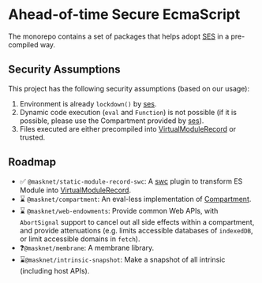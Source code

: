 # Ahead-of-time Secure EcmaScript

The monorepo contains a set of packages that helps adopt [SES](https://github.com/tc39/proposal-ses) in a pre-compiled
way.

## Security Assumptions

This project has the following security assumptions (based on our usage):

1.  Environment is already `lockdown()` by [ses](https://github.com/endojs/endo/tree/master/packages/ses).
2.  Dynamic code execution (`eval` and `Function`) is not possible (if it is possible, please use the Compartment
    provided by [ses](https://github.com/endojs/endo/tree/master/packages/ses)).
3.  Files executed are either precompiled into [VirtualModuleRecord][1] or trusted.

## Roadmap

-   ✅ `@masknet/static-module-record-swc`: A [swc][2] plugin to transform ES Module into [VirtualModuleRecord][1].
-   ⌛ `@masknet/compartment`: An eval-less implementation of [Compartment][1].
-   ⌛ `@masknet/web-endowments`: Provide common Web APIs, with `AbortSignal` support to cancel out all side
    effects within a compartment, and provide attenuations (e.g. limits accessible databases of `indexedDB`, or limit
    accessible domains in `fetch`).
-   ❓`@masknet/membrane`: A membrane library.
-   ⌛`@masknet/intrinsic-snapshot`: Make a snapshot of all intrinsic (including host APIs).

[1]: https://github.com/tc39/proposal-compartments#sketch
[2]: https://github.com/swc-project/swc
